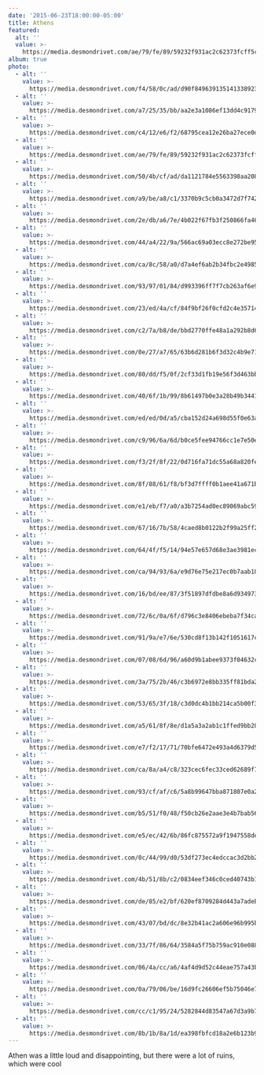 ```yaml
---
date: '2015-06-23T18:00:00-05:00'
title: Athens
featured:
  alt: ''
  value: >-
    https://media.desmondrivet.com/ae/79/fe/89/59232f931ac2c62373fcff5cf7a209cc5b1be194189497c567af638e.jpg
album: true
photo:
  - alt: ''
    value: >-
      https://media.desmondrivet.com/f4/58/0c/ad/d90f849639135141338923f6b04ed8040ea55ec54fc677238053c05b.jpg
  - alt: ''
    value: >-
      https://media.desmondrivet.com/a7/25/35/bb/aa2e3a1086ef13dd4c91795c12afa48f2938b879710b7f09ace1800d.jpg
  - alt: ''
    value: >-
      https://media.desmondrivet.com/c4/12/e6/f2/68795cea12e26ba27ece0d7aaa9f84aaf9a5c87be72d0511bc489b42.jpg
  - alt: ''
    value: >-
      https://media.desmondrivet.com/ae/79/fe/89/59232f931ac2c62373fcff5cf7a209cc5b1be194189497c567af638e.jpg
  - alt: ''
    value: >-
      https://media.desmondrivet.com/50/4b/cf/ad/da1121784e5563398aa208f661f7f5930a7d198dd36941980bdd9cc1.jpg
  - alt: ''
    value: >-
      https://media.desmondrivet.com/a9/be/a8/c1/3370b9c5cb0a3472d7f7420ed850b48708bef8f225394f41f923909a.jpg
  - alt: ''
    value: >-
      https://media.desmondrivet.com/2e/db/a6/7e/4b022f67fb3f250866fa463940d3c0828790aebf1268d85165f4edc3.jpg
  - alt: ''
    value: >-
      https://media.desmondrivet.com/44/a4/22/9a/566ac69a03ecc8e272be956e0af91ca017f51f8e863bb5c595637373.jpg
  - alt: ''
    value: >-
      https://media.desmondrivet.com/ca/8c/58/a0/d7a4ef6ab2b34fbc2e4985e69dc1edabed3e402e8496ab4b8351374c.jpg
  - alt: ''
    value: >-
      https://media.desmondrivet.com/93/97/01/84/d993396ff7f7cb263af6e9cbdfab84d1162a1b7a2959157a7ba9bcc3.jpg
  - alt: ''
    value: >-
      https://media.desmondrivet.com/23/ed/4a/cf/84f9bf26f0cfd2c4e3571461fe02455fe96e7e95ab759f938c8b06d3.jpg
  - alt: ''
    value: >-
      https://media.desmondrivet.com/c2/7a/b8/de/bbd2770ffe48a1a292b8d6a08bdf33df263041c80572a6ecbbfaeec0.jpg
  - alt: ''
    value: >-
      https://media.desmondrivet.com/0e/27/a7/65/63b6d281b6f3d32c4b9e71d1902d4a376cbcdba2eb6011be1de6de53.jpg
  - alt: ''
    value: >-
      https://media.desmondrivet.com/80/dd/f5/0f/2cf33d1fb19e56f3d463bb310ca157a19b693883b4bafd79a4b0f726.jpg
  - alt: ''
    value: >-
      https://media.desmondrivet.com/40/6f/1b/99/8b61497b0e3a28b49b344103ec0e25435fb64794c750419e6af6450b.jpg
  - alt: ''
    value: >-
      https://media.desmondrivet.com/ed/ed/0d/a5/cba152d24a698d55f0e63ab33b630d0fd5bf87aec85238cf52c82b0a.jpg
  - alt: ''
    value: >-
      https://media.desmondrivet.com/c9/96/6a/6d/b0ce5fee94766cc1e7e50e6538858259fdf6613dab48e1dcfe2a8deb.jpg
  - alt: ''
    value: >-
      https://media.desmondrivet.com/f3/2f/8f/22/0d716fa71dc55a68a820fe1574ea9b228ae8e05a52254a3b5563e3e1.jpg
  - alt: ''
    value: >-
      https://media.desmondrivet.com/8f/88/61/f8/bf3d7ffff0b1aee41a671b661e159ed7eb89c5f9d1ebc40677c8b316.jpg
  - alt: ''
    value: >-
      https://media.desmondrivet.com/e1/eb/f7/a0/a3b7254ad0ec89069abc59cdd58c823835e16442a3a356b46e8f5748.jpg
  - alt: ''
    value: >-
      https://media.desmondrivet.com/67/16/7b/58/4caed8b0122b2f99a25ff29090b6609b0354b582ff84fe0a79363940.jpg
  - alt: ''
    value: >-
      https://media.desmondrivet.com/64/4f/f5/14/94e57e657d68e3ae3981ecb6f1592199982aef3937787b0b84447997.jpg
  - alt: ''
    value: >-
      https://media.desmondrivet.com/ca/94/93/6a/e9d76e75e217ec0b7aab1827539bc4acf271b49a02050ba92eb1130a.jpg
  - alt: ''
    value: >-
      https://media.desmondrivet.com/16/bd/ee/87/3f51897dfdbe8a6d9349734c0fb631c69b1fdfd89c925ecdc717ee32.jpg
  - alt: ''
    value: >-
      https://media.desmondrivet.com/72/6c/0a/6f/d796c3e8406ebeba7f34ca012d8f346806b870060dc75ab9095b17b9.jpg
  - alt: ''
    value: >-
      https://media.desmondrivet.com/91/9a/e7/6e/530cd8f13b142f1051617c73092bdcb4ed67063175fc473a99f9e0aa.jpg
  - alt: ''
    value: >-
      https://media.desmondrivet.com/07/08/6d/96/a60d9b1abee9373f04632ce2c3e4c79e769de9b42bd95a7e8ab5d4de.jpg
  - alt: ''
    value: >-
      https://media.desmondrivet.com/3a/75/2b/46/c3b6972e8bb335ff81bda2695fe9904243f868fcca683426c193d0ac.jpg
  - alt: ''
    value: >-
      https://media.desmondrivet.com/53/65/3f/18/c3d0dc4b1bb214ca5b00f37c8575233e9f96cff45c9862e5c63eed49.jpg
  - alt: ''
    value: >-
      https://media.desmondrivet.com/a5/61/8f/8e/d1a5a3a2ab1c1ffed9bb28cf678fdbf40fa4926241a18b88ac9afd0d.jpg
  - alt: ''
    value: >-
      https://media.desmondrivet.com/e7/f2/17/71/70bfe6472e493a4d6379d51c5750ca9137f993265c6f5076285e71bb.jpg
  - alt: ''
    value: >-
      https://media.desmondrivet.com/ca/8a/a4/c8/323cec6fec33ced62689f70d951695714c2ed936b25b0d29b7a7f371.jpg
  - alt: ''
    value: >-
      https://media.desmondrivet.com/93/cf/af/c6/5a8b99647bba871807e0a20c01e7031527da2f5da9a1554ae191baba.jpg
  - alt: ''
    value: >-
      https://media.desmondrivet.com/b5/51/f0/48/f50cb26e2aae3e4b7bab56e106660a464341aa8fffe0a366fe095609.jpg
  - alt: ''
    value: >-
      https://media.desmondrivet.com/e5/ec/42/6b/86fc875572a9f1947558de82891789ac42f41bbad045308f15b9717d.jpg
  - alt: ''
    value: >-
      https://media.desmondrivet.com/0c/44/99/d0/53df273ec4edccac3d2bb23c63be13f9b4960442cf1bf04d52c1cddb.jpg
  - alt: ''
    value: >-
      https://media.desmondrivet.com/4b/51/8b/c2/0834eef346c0ced40743b108b48978e475395bc5ec96d79e83593f8f.jpg
  - alt: ''
    value: >-
      https://media.desmondrivet.com/de/85/e2/bf/620ef8709284d443a7adeb5a7a20d811be8e7c85035d43aa10a3aaef.jpg
  - alt: ''
    value: >-
      https://media.desmondrivet.com/43/07/bd/dc/8e32b41ac2a606e96b995bc27fcea755bd7d52b2b0c26ca5489f9db8.jpg
  - alt: ''
    value: >-
      https://media.desmondrivet.com/33/7f/86/64/3584a5f75b759ac910e0882bfbb5f44255fe6c9bbe8d21f85342b53e.jpg
  - alt: ''
    value: >-
      https://media.desmondrivet.com/06/4a/cc/a6/4af4d9d52c44eae757a43b53d1165d873e2e49aca09e9e8a14700519.jpg
  - alt: ''
    value: >-
      https://media.desmondrivet.com/0a/79/06/be/16d9fc26606ef5b75046e76b712df6552d19ea2dfa568a3ec8b67333.jpg
  - alt: ''
    value: >-
      https://media.desmondrivet.com/cc/c1/95/24/5282844d83547a67d3a9b74237ff0efd37db300fc888e6b3c95d18e1.jpg
  - alt: ''
    value: >-
      https://media.desmondrivet.com/8b/1b/8a/1d/ea398fbfcd18a2e6b123b98182ec21736b202de24ac5ce4f0b675a42.jpg
---
```


Athen was a little loud and disappointing, but there were a lot of ruins, which were cool
